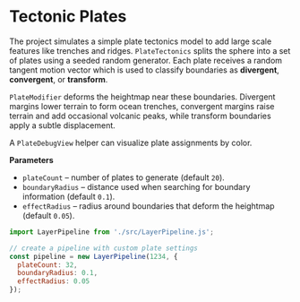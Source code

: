 # Tectonic Plates

The project simulates a simple plate tectonics model to add large scale features like trenches and ridges.
`PlateTectonics` splits the sphere into a set of plates using a seeded random generator.
Each plate receives a random tangent motion vector which is used to classify
boundaries as **divergent**, **convergent**, or **transform**.

`PlateModifier` deforms the heightmap near these boundaries. Divergent margins
lower terrain to form ocean trenches, convergent margins raise terrain and add
occasional volcanic peaks, while transform boundaries apply a subtle displacement.

A `PlateDebugView` helper can visualize plate assignments by color.


**Parameters**
- `plateCount` – number of plates to generate (default `20`).
- `boundaryRadius` – distance used when searching for boundary information (default `0.1`).
- `effectRadius` – radius around boundaries that deform the heightmap (default `0.05`).


```js
import LayerPipeline from './src/LayerPipeline.js';

// create a pipeline with custom plate settings
const pipeline = new LayerPipeline(1234, {
  plateCount: 32,
  boundaryRadius: 0.1,
  effectRadius: 0.05
});
```

